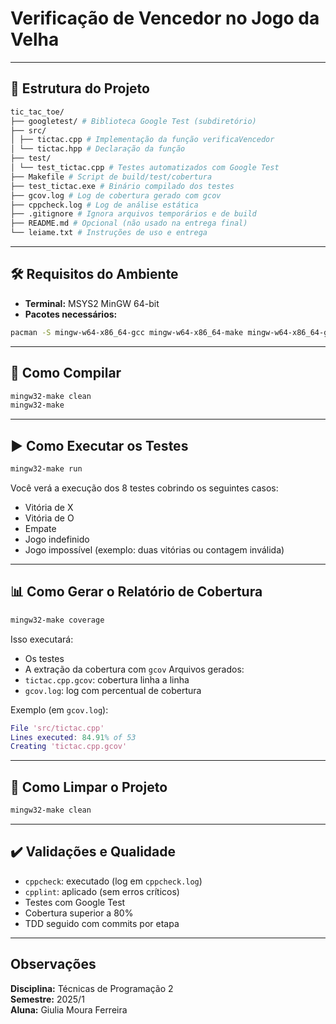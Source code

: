 # Verificação de Vencedor no Jogo da Velha

---

## 📁 Estrutura do Projeto
```bash
tic_tac_toe/
├── googletest/ # Biblioteca Google Test (subdiretório)
├── src/
│ ├── tictac.cpp # Implementação da função verificaVencedor
│ └── tictac.hpp # Declaração da função
├── test/
│ └── test_tictac.cpp # Testes automatizados com Google Test
├── Makefile # Script de build/test/cobertura
├── test_tictac.exe # Binário compilado dos testes
├── gcov.log # Log de cobertura gerado com gcov
├── cppcheck.log # Log de análise estática
├── .gitignore # Ignora arquivos temporários e de build
├── README.md # Opcional (não usado na entrega final)
└── leiame.txt # Instruções de uso e entrega
```

---

## 🛠️ Requisitos do Ambiente

- **Terminal:** MSYS2 MinGW 64-bit
- **Pacotes necessários:**

```bash
pacman -S mingw-w64-x86_64-gcc mingw-w64-x86_64-make mingw-w64-x86_64-gtest
```
---

## 🔨 Como Compilar

```bash
mingw32-make clean
mingw32-make
```

---
## ▶️ Como Executar os Testes
```bash
mingw32-make run
```

Você verá a execução dos 8 testes cobrindo os seguintes casos:
- Vitória de X
- Vitória de O
- Empate
- Jogo indefinido
- Jogo impossível (exemplo: duas vitórias ou contagem inválida)

---

## 📊 Como Gerar o Relatório de Cobertura
```bash
mingw32-make coverage
```

Isso executará:
- Os testes
- A extração da cobertura com ```gcov```
Arquivos gerados:
- ```tictac.cpp.gcov```: cobertura linha a linha
- ```gcov.log```: log com percentual de cobertura

Exemplo (em ```gcov.log```):
```matlab
File 'src/tictac.cpp'
Lines executed: 84.91% of 53
Creating 'tictac.cpp.gcov'
```

---

## 🧹 Como Limpar o Projeto
```bash
mingw32-make clean
```
---

## ✔️ Validações e Qualidade
- ```cppcheck```: executado (log em ```cppcheck.log```)
- ```cpplint```: aplicado (sem erros críticos)
- Testes com Google Test
- Cobertura superior a 80%
- TDD seguido com commits por etapa

---
## Observações
**Disciplina:** Técnicas de Programação 2  
**Semestre:** 2025/1  
**Aluna:** Giulia Moura Ferreira